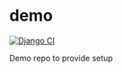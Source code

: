 # demo
[![Django CI](https://github.com/dhp98/demo/actions/workflows/django.yml/badge.svg)](https://github.com/dhp98/demo/actions/workflows/django.yml)

Demo repo to provide setup

